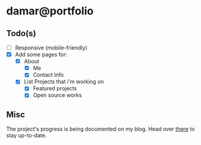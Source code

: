 # damar@portfolio

## Todo(s)

- [ ] Responsive (mobile-friendly)
- [x] Add some pages for:
  - [x] About
    - [x] Me
    - [x] Contact Info
  - [x] List Projects that i'm working on
    - [x] Featured projects
    - [x] Open source works

## Misc

The project's progress is being documented on my blog. Head over [there](https://indra.hashnode.dev/series/personal-web-development) to stay up-to-date.